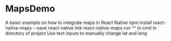 # MapsDemo
A basic example on how to integrate maps in React Native
npm install react-native-maps --save
react-native link react-native-maps
run ^^ in cmd in directory of project
Use text inputs to manually change lat and long
